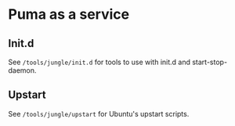 # Puma as a service

## Init.d

See `/tools/jungle/init.d` for tools to use with init.d and start-stop-daemon.

## Upstart

See `/tools/jungle/upstart` for Ubuntu's upstart scripts.

